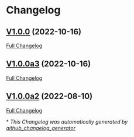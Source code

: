 # Changelog

## [V1.0.0](https://github.com/OpenVoiceOS/ovos-PHAL-plugin-configuration-provider/tree/V1.0.0) (2022-10-16)

[Full Changelog](https://github.com/OpenVoiceOS/ovos-PHAL-plugin-configuration-provider/compare/V1.0.0a3...V1.0.0)

## [V1.0.0a3](https://github.com/OpenVoiceOS/ovos-PHAL-plugin-configuration-provider/tree/V1.0.0a3) (2022-10-16)

[Full Changelog](https://github.com/OpenVoiceOS/ovos-PHAL-plugin-configuration-provider/compare/V1.0.0a2...V1.0.0a3)

## [V1.0.0a2](https://github.com/OpenVoiceOS/ovos-PHAL-plugin-configuration-provider/tree/V1.0.0a2) (2022-08-10)

[Full Changelog](https://github.com/OpenVoiceOS/ovos-PHAL-plugin-configuration-provider/compare/7a602e6ccadd3555e236459ffc542cfd79c9c54f...V1.0.0a2)



\* *This Changelog was automatically generated by [github_changelog_generator](https://github.com/github-changelog-generator/github-changelog-generator)*
